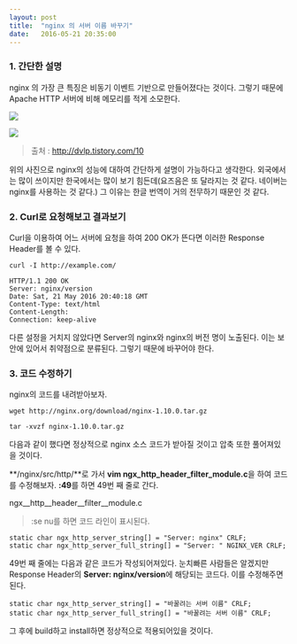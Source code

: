 ```yaml
---
layout: post
title:  "nginx 의 서버 이름 바꾸기"
date:   2016-05-21 20:35:00
---
```


### 1. 간단한 설명

nginx 의 가장 큰 특징은 비동기 이벤트 기반으로 만들어졌다는 것이다. 그렇기 때문에 Apache HTTP 서버에 비해 메모리를 적게 소모한다. 

![](http://cfile5.uf.tistory.com/image/174A2F1049BEFAE93B5BA2)

![](http://cfile22.uf.tistory.com/image/164A2F1049BEFAE93AC192)

> 출처 : http://dvlp.tistory.com/10

위의 사진으로 nginx의 성능에 대하여 간단하게 설명이 가능하다고 생각한다. 외국에서는 많이 쓰이지만 한국에서는 많이 보기 힘든데(요즈음은 또 달라지는 것 같다. 네이버는 nginx를 사용하는 것 같다.) 그 이유는 한글 번역이 거의 전무하기 때문인 것 같다.

### 2. Curl로 요청해보고 결과보기

Curl을 이용하여 어느 서버에 요청을 하여 200 OK가 뜬다면 이러한 Response Header를 볼 수 있다.

	curl -I http://example.com/

	HTTP/1.1 200 OK
	Server: nginx/version
	Date: Sat, 21 May 2016 20:40:18 GMT
	Content-Type: text/html
	Content-Length: 
	Connection: keep-alive

다른 설정을 거치지 않았다면 Server의 nginx와 nginx의 버전 명이 노출된다. 이는 보안에 있어서 취약점으로 분류된다. 그렇기 때문에 바꾸어야 한다.

### 3. 코드 수정하기

nginx의 코드를 내려받아보자.
	
	wget http://nginx.org/download/nginx-1.10.0.tar.gz
	
	tar -xvzf nginx-1.10.0.tar.gz
	
다음과 같이 했다면 정상적으로 nginx 소스 코드가 받아질 것이고 압축 또한 풀어져있을 것이다.

**/nginx/src/http/**로 가서 **vim ngx_http_header_filter_module.c**을 하여 코드를 수정해보자. **:49**를 하면 49번 째 줄로 간다.

ngx__http__header__filter__module.c
>:se nu를 하면 코드 라인이 표시된다.

	static char ngx_http_server_string[] = "Server: nginx" CRLF;
	static char ngx_http_server_full_string[] = "Server: " NGINX_VER CRLF;
	
49번 째 줄에는 다음과 같은 코드가 작성되어져있다. 눈치빠른 사람들은 알겠지만 Response Header의 **Server: nginx/version**에 해당되는 코드다. 이를 수정해주면 된다.

	static char ngx_http_server_string[] = "바꿀려는 서버 이름" CRLF;
	static char ngx_http_server_full_string[] = "바꿀려는 서버 이름" CRLF;

그 후에 build하고 install하면 정상적으로 적용되어있을 것이다.

